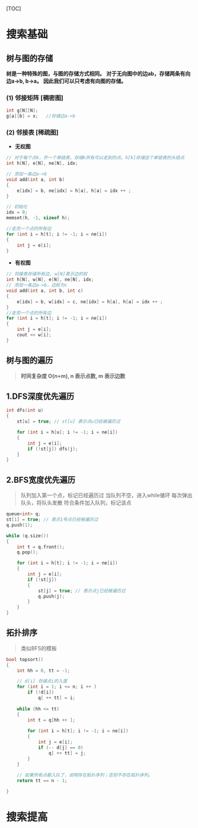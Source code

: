 [TOC]

# 搜索基础

## 树与图的存储

**树是一种特殊的图，与图的存储方式相同。**
**对于无向图中的边ab，存储两条有向边a->b, b->a。**
**因此我们可以只考虑有向图的存储。**

### (1) 邻接矩阵   [稠密图]

```c++
int g[N][N];
g[a][b] = x;   //存储边a->b
```

### **(2) 邻接表**       [稀疏图]

- **无权图**

```c++
// 对于每个点k，开一个单链表，存储k所有可以走到的点。h[k]存储这个单链表的头结点
int h[N], e[N], ne[N], idx;

// 添加一条边a->b
void add(int a, int b)
{
    e[idx] = b, ne[idx] = h[a], h[a] = idx ++ ;
}

// 初始化
idx = 0;
memset(h, -1, sizeof h);

//走完一个点的所有边
for (int i = h[t]; i != -1; i = ne[i])
{
	int j = e[i];
}
```

- **有权图**

```c++
// 邻接表存储所有边, w[N]表示边的权
int h[N], w[N], e[N], ne[N], idx;
// 添加一条边a->b，边权为c
void add(int a, int b, int c)  
{
    e[idx] = b, w[idx] = c, ne[idx] = h[a], h[a] = idx ++ ;
}
//走完一个点的所有边
for (int i = h[t]; i != -1; i = ne[i])
{
	int j = e[i];
    cout << w[i];
}
```

## 树与图的遍历

>**时间复杂度 O(n+m), n 表示点数, m 表示边数**

## 1.DFS深度优先遍历

```c++
int dfs(int u)
{
    st[u] = true; // st[u] 表示点u已经被遍历过

    for (int i = h[u]; i != -1; i = ne[i])
    {
        int j = e[i];
        if (!st[j]) dfs(j);
    }
}
```

## 2.BFS宽度优先遍历

> 队列加入第一个点，标记已经遍历过
> 当队列不空，进入while循环
> 		每次弹出队头，将队头发散
> 		符合条件加入队列，标记该点

```c++
queue<int> q;
st[1] = true; // 表示1号点已经被遍历过
q.push(1);

while (q.size())
{
    int t = q.front();
    q.pop();

    for (int i = h[t]; i != -1; i = ne[i])
    {
        int j = e[i];
        if (!st[j])
        {
            st[j] = true; // 表示点j已经被遍历过
            q.push(j);
        }
    }
}
```

## 拓扑排序 

> 类似BFS的模板

```c++
bool topsort()
{
    int hh = 0, tt = -1;

    // d[i] 存储点i的入度
    for (int i = 1; i <= n; i ++ )
        if (!d[i])
            q[ ++ tt] = i;
    
    while (hh <= tt)
    {
        int t = q[hh ++ ];
    
        for (int i = h[t]; i != -1; i = ne[i])
        {
            int j = e[i];
            if (-- d[j] == 0)
                q[ ++ tt] = j;
        }
    }
    
    // 如果所有点都入队了，说明存在拓扑序列；否则不存在拓扑序列。
    return tt == n - 1;

}
```

# 搜索提高

